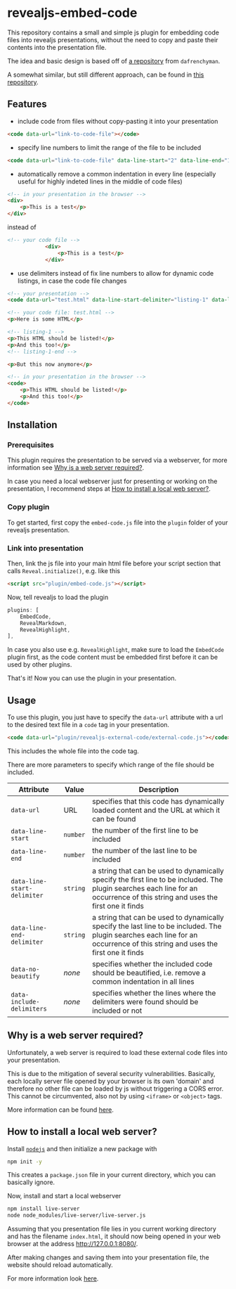 revealjs-embed-code
===================

This repository contains a small and simple js plugin for embedding code files into revealjs presentations, without the need to copy and paste their contents into the presentation file.

The idea and basic design is based off of [a repository](https://github.com/dafrenchyman/reveal.js-extrernal-code) from `dafrenchyman`.

A somewhat similar, but still different approach, can be found in [this repository](https://github.com/ldionne/reveal-sampler).

## Features
- include code from files without copy-pasting it into your presentation
```html
<code data-url="link-to-code-file"></code>
```
- specify line numbers to limit the range of the file to be included
```html
<code data-url="link-to-code-file" data-line-start="2" data-line-end="10"></code>
```
- automatically remove a common indentation in every line (especially useful for highly indeted lines in the middle of code files)
```html
<!-- in your presentation in the browser -->
<div>
    <p>This is a test</p>
</div>
```

instead of

```html
<!-- your code file -->
            <div>
                <p>This is a test</p>
            </div>
```
- use delimiters instead of fix line numbers to allow for dynamic code listings, in case the code file changes
```html
<!-- your presentation -->
<code data-url="test.html" data-line-start-delimiter="listing-1" data-line-end-delimiter="listing-1-end"></code>
```

```html
<!-- your code file: test.html -->
<p>Here is some HTML</p>

<!-- listing-1 -->
<p>This HTML should be listed!</p>
<p>And this too!</p>
<!-- listing-1-end -->

<p>But this now anymore</p>
```

```html
<!-- in your presentation in the browser -->
<code>
    <p>This HTML should be listed!</p>
    <p>And this too!</p>
</code>
```

## Installation
### Prerequisites
This plugin requires the presentation to be served via a webserver, for more information see [Why is a web server required?](#why-is-a-web-server-required).

In case you need a local webserver just for presenting or working on the presentation, I recommend steps at [How to install a local web server?](#how-to-install-a-local-web-server).

### Copy plugin
To get started, first copy the `embed-code.js` file into the `plugin` folder of your revealjs presentation.

### Link into presentation
Then, link the js file into your main html file before your script section that calls `Reveal.initialize()`, e.g. like this

```html
<script src="plugin/embed-code.js"></script>
```

Now, tell revealjs to load the plugin

```javascript
plugins: [
    EmbedCode,
    RevealMarkdown,
    RevealHighlight,
],
```

In case you also use e.g. `RevealHighlight`, make sure to load the `EmbedCode` plugin first, as the code content must be embedded first before it can be used by other plugins.

That's it! Now you can use the plugin in your presentation.

## Usage
To use this plugin, you just have to specify the `data-url` attribute with a url to the desired text file in a `code` tag in your presentation.

```html
<code data-url="plugin/revealjs-external-code/external-code.js"></code>
```

This includes the whole file into the code tag.

There are more parameters to specify which range of the file should be included.

|Attribute|Value|Description|
|-|-|-|
|`data-url`|URL|specifies that this code has dynamically loaded content and the URL at which it can be found|
|`data-line-start`|`number`|the number of the first line to be included|
|`data-line-end`|`number`|the number of the last line to be included|
|`data-line-start-delimiter`|`string`|a string that can be used to dynamically specify the first line to be included. The plugin searches each line for an occurrence of this string and uses the first one it finds|
|`data-line-end-delimiter`|`string`|a string that can be used to dynamically specify the last line to be included. The plugin searches each line for an occurrence of this string and uses the first one it finds|
|`data-no-beautify`|_none_|specifies whether the included code should be beautified, i.e. remove a common indentation in all lines|
|`data-include-delimiters`|_none_|specifies whether the lines where the delimiters were found should be included or not|

## Why is a web server required?
Unfortunately, a web server is required to load these external code files into your presentation.

This is due to the mitigation of several security vulnerabilities.
Basically, each locally server file opened by your browser is its own 'domain' and therefore no other file can be loaded by js without triggering a CORS error.
This cannot be circumvented, also not by using `<iframe>` or `<object>` tags.

More information can be found [here](https://developer.mozilla.org/en-US/docs/Web/HTTP/CORS/Errors/CORSRequestNotHttp).

## How to install a local web server?
Install [`nodejs`](https://nodejs.org/en/download/) and then initialize a new package with

```sh
npm init -y
```

This creates a `package.json` file in your current directory, which you can basically ignore.

Now, install and start a local webserver

```sh
npm install live-server
node node_modules/live-server/live-server.js
```

Assuming that you presentation file lies in you current working directory and has the filename `index.html`, it should now being opened in your web browser at the address http://127.0.0.1:8080/.

After making changes and saving them into your presentation file, the website should reload automatically.

For more information look [here](https://www.npmjs.com/package/live-server).
